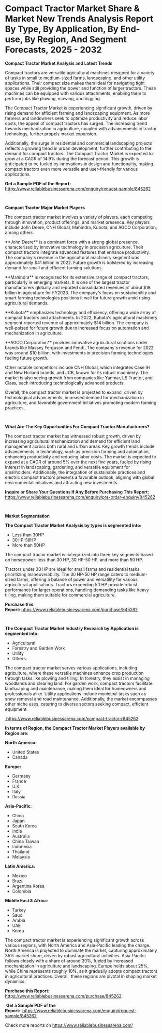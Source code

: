 <p><h1>Compact Tractor Market Share & Market New Trends Analysis Report By Type, By Application, By End-use, By Region, And Segment Forecasts, 2025 - 2032</h1></p><p><strong>Compact Tractor Market Analysis and Latest Trends</strong></p>
<p><p>Compact tractors are versatile agricultural machines designed for a variety of tasks in small to medium-sized farms, landscaping, and other utility applications. Their compact size makes them ideal for navigating tight spaces while still providing the power and function of larger tractors. These machines can be equipped with various attachments, enabling them to perform jobs like plowing, mowing, and digging.</p><p>The Compact Tractor Market is experiencing significant growth, driven by rising demand for efficient farming and landscaping equipment. As more farmers and landowners seek to optimize productivity and reduce labor costs, the appeal of compact tractors has surged. The increasing trend towards mechanization in agriculture, coupled with advancements in tractor technology, further propels market expansion.</p><p>Additionally, the surge in residential and commercial landscaping projects reflects a growing trend in urban development, further contributing to the demand for compact tractors. The Compact Tractor Market is expected to grow at a CAGR of 14.9% during the forecast period. This growth is anticipated to be fueled by innovations in design and functionality, making compact tractors even more versatile and user-friendly for various applications.</p></p>
<p><strong>Get a Sample PDF of the Report:&nbsp;</strong> <a href="https://www.reliablebusinessarena.com/enquiry/request-sample/845262?utm_campaign=2225&utm_medium=2&utm_source=Github&utm_content=ia&utm_term=17022025&utm_id=compact-tractor">https://www.reliablebusinessarena.com/enquiry/request-sample/845262</a></p>
<p>&nbsp;</p>
<p><strong>Compact Tractor Major Market Players</strong></p>
<p><p>The compact tractor market involves a variety of players, each competing through innovation, product offerings, and market presence. Key players include John Deere, CNH Global, Mahindra, Kubota, and AGCO Corporation, among others.</p><p>**John Deere** is a dominant force with a strong global presence, characterized by innovative technology in precision agriculture. Their compact tractors integrate advanced features that enhance productivity. The company's revenue in the agricultural machinery segment was approximately $41 billion in 2022. Future growth is bolstered by increasing demand for small and efficient farming solutions.</p><p>**Mahindra** is recognized for its extensive range of compact tractors, particularly in emerging markets. It is one of the largest tractor manufacturers globally and reported consolidated revenues of about $18 billion in agriculture for FY2023. The company's focus on sustainability and smart farming technologies positions it well for future growth amid rising agricultural demands.</p><p>**Kubota** emphasizes technology and efficiency, offering a wide array of compact tractors and attachments. In 2022, Kubota's agricultural machinery segment reported revenue of approximately $14 billion. The company is well-poised for future growth due to increased focus on automation and mechanization in agriculture.</p><p>**AGCO Corporation** provides innovative agricultural solutions under brands like Massey Ferguson and Fendt. The company's revenue for 2022 was around $10 billion, with investments in precision farming technologies fueling future growth.</p><p>Other notable competitors include CNH Global, which integrates Case IH and New Holland brands, and JCB, known for its robust machinery. The market is also seeing growth from companies like Yanmar, LS Tractor, and Claas, each introducing technologically advanced products.</p><p>Overall, the compact tractor market is projected to expand, driven by technological advancements, increased demand for mechanization in agriculture, and favorable government initiatives promoting modern farming practices.</p></p>
<p>&nbsp;</p>
<p><strong>What Are The Key Opportunities For Compact Tractor Manufacturers?</strong></p>
<p><p>The compact tractor market has witnessed robust growth, driven by increasing agricultural mechanization and demand for efficient land management across both rural and urban areas. Key growth trends include advancements in technology, such as precision farming and automation, enhancing productivity and reducing labor costs. The market is expected to expand at a CAGR of around 5% over the next five years, fueled by rising interest in landscaping, gardening, and versatile equipment for smallholders. Additionally, the integration of sustainable practices and electric compact tractors presents a favorable outlook, aligning with global environmental initiatives and attracting new investments.</p></p>
<p><strong>Inquire or Share Your Questions If Any Before Purchasing This Report:</strong> <a href="https://www.reliablebusinessarena.com/enquiry/pre-order-enquiry/845262?utm_campaign=2225&utm_medium=2&utm_source=Github&utm_content=ia&utm_term=17022025&utm_id=compact-tractor">https://www.reliablebusinessarena.com/enquiry/pre-order-enquiry/845262</a></p>
<p>&nbsp;</p>
<p><strong>Market Segmentation</strong></p>
<p><strong>The Compact Tractor Market Analysis by types is segmented into:</strong></p>
<p><ul><li>Less than 30HP</li><li>30HP-50HP</li><li>More than 50HP</li></ul></p>
<p><p>The compact tractor market is categorized into three key segments based on horsepower: less than 30 HP, 30 HP-50 HP, and more than 50 HP. </p><p>Tractors under 30 HP are ideal for small farms and residential tasks, prioritizing maneuverability. The 30 HP-50 HP range caters to medium-sized farms, offering a balance of power and versatility for various agricultural applications. Tractors exceeding 50 HP provide robust performance for larger operations, handling demanding tasks like heavy tilling, making them suitable for commercial agriculture.</p></p>
<p><strong>Purchase this Report:&nbsp;</strong><a href="https://www.reliablebusinessarena.com/purchase/845262?utm_campaign=2225&utm_medium=2&utm_source=Github&utm_content=ia&utm_term=17022025&utm_id=compact-tractor">https://www.reliablebusinessarena.com/purchase/845262</a></p>
<p>&nbsp;</p>
<p><strong>The Compact Tractor Market Industry Research by Application is segmented into:</strong></p>
<p><ul><li>Agricultural</li><li>Forestry and Garden Work</li><li>Utility</li><li>Others</li></ul></p>
<p><p>The compact tractor market serves various applications, including agriculture, where these versatile machines enhance crop production through tasks like plowing and tilling. In forestry, they assist in managing woodlands and clearing land. For garden work, compact tractors facilitate landscaping and maintenance, making them ideal for homeowners and professionals alike. Utility applications include municipal tasks such as snow removal and road maintenance. Additionally, the market encompasses other niche uses, catering to diverse sectors seeking compact, efficient equipment.</p></p>
<p><a href="https://www.reliablebusinessarena.com/compact-tractor-r845262?utm_campaign=2225&utm_medium=2&utm_source=Github&utm_content=ia&utm_term=17022025&utm_id=compact-tractor">&nbsp;https://www.reliablebusinessarena.com/compact-tractor-r845262</a></p>
<p><strong>In terms of Region, the Compact Tractor Market Players available by Region are:</strong></p>
<p>
    <p> <strong> North America: </strong>
        <ul>
            <li>United States</li>
            <li>Canada</li>
        </ul>
        </p> 
    <p> <strong> Europe: </strong>
        <ul>
            <li>Germany</li>
            <li>France</li>
            <li>U.K.</li>
            <li>Italy</li>
            <li>Russia</li>
        </ul>
        </p> 
    <p> <strong> Asia-Pacific: </strong>
        <ul>
            <li>China</li>
            <li>Japan</li>
            <li>South Korea</li>
            <li>India</li>
            <li>Australia</li>
            <li>China Taiwan</li>
            <li>Indonesia</li>
            <li>Thailand</li>
            <li>Malaysia</li>
        </ul>
        </p> 
    <p> <strong> Latin America: </strong>
        <ul>
            <li>Mexico</li>
            <li>Brazil</li>
            <li>Argentina Korea</li>
            <li>Colombia</li>
        </ul>
        </p> 
    <p> <strong> Middle East & Africa: </strong>
        <ul>
            <li>Turkey</li>
            <li>Saudi</li>
            <li>Arabia</li>
            <li>UAE</li>
            <li>Korea</li>
        </ul>
    </p>
    </p>
<p><p>The compact tractor market is experiencing significant growth across various regions, with North America and Asia-Pacific leading the charge. North America is projected to dominate the market, capturing approximately 35% market share, driven by robust agricultural activities. Asia-Pacific follows closely with a share of around 30%, fueled by increased mechanization in agriculture and landscaping. Europe holds about 25%, while China represents roughly 10%, as it gradually adopts compact tractors in agricultural practices. Overall, these regions are pivotal in shaping market dynamics.</p></p>
<p><strong>Purchase this Report: </strong><a href="https://www.reliablebusinessarena.com/purchase/845262?utm_campaign=2225&utm_medium=2&utm_source=Github&utm_content=ia&utm_term=17022025&utm_id=compact-tractor">https://www.reliablebusinessarena.com/purchase/845262</a></p>
<p>&nbsp;<strong>Get a Sample PDF of the Report:&nbsp;&nbsp;</strong><a href="https://www.reliablebusinessarena.com/enquiry/request-sample/845262?utm_campaign=2225&utm_medium=2&utm_source=Github&utm_content=ia&utm_term=17022025&utm_id=compact-tractor">https://www.reliablebusinessarena.com/enquiry/request-sample/845262</a></p>
<p><strong></strong></p>
<p>Check more reports on <a href="https://www.reliablebusinessarena.com/?utm_campaign=2225&utm_medium=2&utm_source=Github&utm_content=ia&utm_term=17022025&utm_id=compact-tractor">https://www.reliablebusinessarena.com/</a></p>